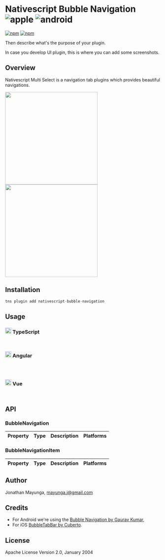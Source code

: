 # Nativescript Bubble Navigation ![apple](https://cdn3.iconfinder.com/data/icons/picons-social/57/16-apple-32.png) ![android](https://cdn4.iconfinder.com/data/icons/logos-3/228/android-32.png) 

[![npm](https://img.shields.io/npm/v/nativescript-bubble-navigation.svg)](https://www.npmjs.com/package/nativescript-bubble-navigation)
[![npm](https://img.shields.io/npm/dt/nativescript-bubble-navigation.svg?label=npm%20downloads)](https://www.npmjs.com/package/nativescript-bubble-navigation)

Then describe what's the purpose of your plugin. 

In case you develop UI plugin, this is where you can add some screenshots.

## Overview

 Nativescript Multi Select is a navigation tab plugins which provides beautiful navigations.

 <p>
  <img src="https://raw.githubusercontent.com/skhye05/NativeScript-Bubble-Navigation/master/ios.gif"  width="300"/>
  <img src="https://raw.githubusercontent.com/skhye05/NativeScript-Bubble-Navigation/master/android.gif" width="300"/>
</p>

## Installation

```javascript
tns plugin add nativescript-bubble-navigation
```

## Usage

### <img src="https://raw.githubusercontent.com/skhye05/NativeScript-Bubble-Navigation/master/res/typescript.png" width="20"/> TypeScript

```typescript
```

```xml
```

### <img src="https://raw.githubusercontent.com/skhye05/nativescript-Bubble-Navigation/master/res/angular.png" width="20"/> Angular

```typescript
```

```typescript
```

```html
```

### <img src="https://raw.githubusercontent.com/skhye05/NativeScript-Bubble-Navigation/master/res/vue.png" width="20"/> Vue

```typescript
```

```html
```

## API

### BubbleNavigation

| Property                  | Type        | Description              | Platforms | 
| ------------------------- | ----------- | ------------------------ |-----------|

### BubbleNavigationItem

| Property                  | Type        | Description              | Platforms |
| ------------------------- | ----------- | ------------------------ |-----------|

## Author

Jonathan Mayunga, mayunga.j@gmail.com

## Credits

- For Android we're using the [Bubble Navigation by Gaurav Kumar](https://github.com/gauravk95/bubble-navigation),
- For iOS [BubbleTabBar by Cuberto](https://github.com/Cuberto/bubble-icon-tabbar).
    
## License

Apache License Version 2.0, January 2004
